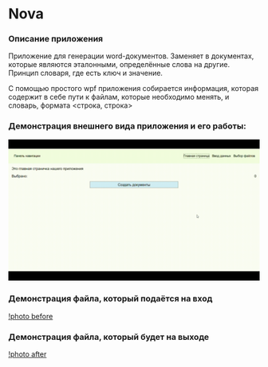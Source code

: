 # Nova

### Описание приложения
Приложение для генерации word-документов. Заменяет в документах, которые являются эталонными, определённые слова на другие. Принцип словаря, где есть ключ и значение.

С помощью простого wpf приложения собирается информация, которая содержит в себе пути к файлам, которые необходимо менять, и словарь, формата <строка, строка>

### Демонстрация внешнего вида приложения и его работы:
[![Watch the video](Resources/Nova-video.gif)](Resources/Nova-video.gif)

### Демонстрация файла, который подаётся на вход

[!photo before](Resources/file_before.png)

### Демонстрация файла, который будет на выходе

[!photo after](Resources/file_result.png)